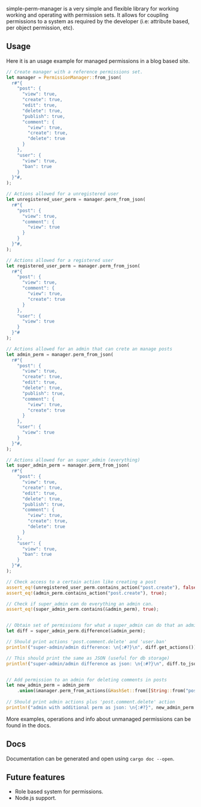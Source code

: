 simple-perm-manager is a very simple and flexible library for working working and operating with permission sets. It allows for coupling permissions to a system as required by the developer (i.e: attribute based, per object permission, etc). 

## Usage
Here it is an usage example for managed permissions in a blog based site.
```rust
// Create manager with a reference permissions set.
let manager = PermissionManager::from_json(
  r#"{
    "post": {
      "view": true,
      "create": true,
      "edit": true,
      "delete": true,
      "publish": true,
      "comment": {
        "view": true,
        "create": true,
        "delete": true
      }
    },
    "user": {
      "view": true,
      "ban": true
    }
  }"#,
);

// Actions allowed for a unregistered user
let unregistered_user_perm = manager.perm_from_json(
  r#"{
    "post": {
      "view": true,
      "comment": {
        "view": true
      }
    }
  }"#,
);

// Actions allowed for a registered user
let registered_user_perm = manager.perm_from_json(
  r#"{
    "post": {
      "view": true,
      "comment": {
        "view": true,
        "create": true
      }
    },
    "user": {
      "view": true
    }
  }"#
);

// Actions allowed for an admin that can crete an manage posts
let admin_perm = manager.perm_from_json(
  r#"{
    "post": {
      "view": true,
      "create": true,
      "edit": true,
      "delete": true,
      "publish": true,
      "comment": {
        "view": true,
        "create": true
      }
    },
    "user": {
      "view": true
    }
  }"#,
);

// Actions allowed for an super_admin (everything)
let super_admin_perm = manager.perm_from_json(
  r#"{
    "post": {
      "view": true,
      "create": true,
      "edit": true,
      "delete": true,
      "publish": true,
      "comment": {
        "view": true,
        "create": true,
        "delete": true
      }
    },
    "user": {
      "view": true,
      "ban": true
    }
  }"#,
);

// Check access to a certain action like creating a post
assert_eq!(unregistered_user_perm.contains_action("post.create"), false);
assert_eq!(admin_perm.contains_action("post.create"), true);

// Check if super_admin can do everything an admin can.
assert_eq!(super_admin_perm.contains(&admin_perm), true);


// Obtain set of permissions for what a super_admin can do that an admin can not.
let diff = super_admin_perm.difference(&admin_perm);

// Should print actions 'post.comment.delete' and 'user.ban'
println!("super-admin/admin difference: \n{:#?}\n", diff.get_actions());

// This should print the same as JSON (useful for db storage)
println!("super-admin/admin difference as json: \n{:#?}\n", diff.to_json());


// Add permission to an admin for deleting comments in posts
let new_admin_perm = admin_perm
    .union(&manager.perm_from_actions(&HashSet::from([String::from("post.comment.delete")])));
    
// Should print admin actions plus 'post.comment.delete' action
println!("admin with additional perm as json: \n{:#?}", new_admin_perm.get_actions());
```
More examples, operations and info about unmanaged permissions can be found in the docs.

## Docs
Documentation can be generated and open using `cargo doc --open`.

## Future features
 - Role based system for permissions.
 - Node.js support.